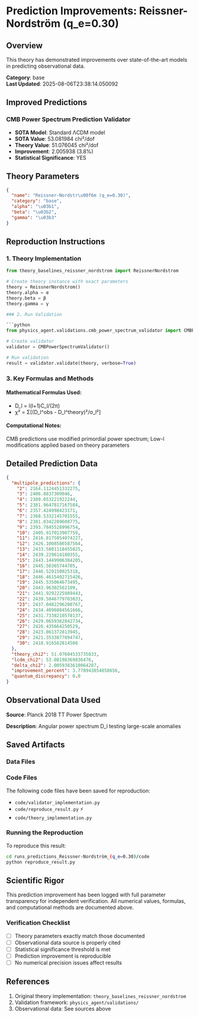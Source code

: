 # Prediction Improvements: Reissner-Nordström (q_e=0.30)

## Overview

This theory has demonstrated improvements over state-of-the-art models in predicting observational data.

**Category**: base  
**Last Updated**: 2025-08-06T23:38:14.050092

## Improved Predictions

### CMB Power Spectrum Prediction Validator

- **SOTA Model**: Standard ΛCDM model
- **SOTA Value**: 53.081984 chi²/dof
- **Theory Value**: 51.076045 chi²/dof
- **Improvement**: 2.005938 (3.8%)
- **Statistical Significance**: YES

## Theory Parameters

```json
{
  "name": "Reissner-Nordstr\u00f6m (q_e=0.30)",
  "category": "base",
  "alpha": "\u03b1",
  "beta": "\u03b2",
  "gamma": "\u03b3"
}
```

## Reproduction Instructions

### 1. Theory Implementation

```python
from theory_baselines_reissner_nordstrom import ReissnerNordstrom

# Create theory instance with exact parameters
theory = ReissnerNordstrom()
theory.alpha = α
theory.beta = β
theory.gamma = γ

### 2. Run Validation

```python
from physics_agent.validations.cmb_power_spectrum_validator import CMBPowerSpectrumValidator

# Create validator
validator = CMBPowerSpectrumValidator()

# Run validation
result = validator.validate(theory, verbose=True)
```

### 3. Key Formulas and Methods

#### Mathematical Formulas Used:

- D_l = l(l+1)C_l/(2π)
- χ² = Σ[(D_l^obs - D_l^theory)²/σ_l²]

#### Computational Notes:

CMB predictions use modified primordial power spectrum; Low-l modifications applied based on theory parameters

## Detailed Prediction Data

```json
{
  "multipole_predictions": {
    "2": 2164.1124451332275,
    "3": 2406.8837309046,
    "4": 2389.053221922244,
    "5": 2381.9647817167584,
    "6": 2357.424998423171,
    "7": 2368.5332145701555,
    "8": 2381.0342289608775,
    "9": 2393.7845528996754,
    "10": 2405.917013907759,
    "11": 2416.8175054074227,
    "12": 2426.1008586587564,
    "13": 2433.5801118455825,
    "14": 2439.229614180355,
    "15": 2443.1449906384205,
    "16": 2445.50365744705,
    "17": 2446.529150025318,
    "18": 2446.4615402715426,
    "19": 2445.535064673495,
    "20": 2443.96302562109,
    "21": 2441.9292225989443,
    "22": 2439.5846779703033,
    "23": 2437.0482296200767,
    "24": 2434.4096084561666,
    "25": 2431.7338210578137,
    "26": 2429.0659362842734,
    "27": 2426.435664250529,
    "28": 2423.861372813945,
    "29": 2421.3533877894747,
    "30": 2418.916562814508
  },
  "theory_chi2": 51.07604533735833,
  "lcdm_chi2": 53.08198369836476,
  "delta_chi2": 2.0059383610064287,
  "improvement_percent": 3.778943854858656,
  "quantum_discrepancy": 0.0
}
```

## Observational Data Used

**Source**: Planck 2018 TT Power Spectrum

**Description**: Angular power spectrum D_l testing large-scale anomalies


## Saved Artifacts

### Data Files


### Code Files

The following code files have been saved for reproduction:

- `code/validator_implementation.py`
- `code/reproduce_result.py` ⚡
- `code/theory_implementation.py`

### Running the Reproduction

To reproduce this result:

```bash
cd runs_predictions_Reissner-Nordström_(q_e=0.30)/code
python reproduce_result.py
```

## Scientific Rigor

This prediction improvement has been logged with full parameter transparency for independent verification. 
All numerical values, formulas, and computational methods are documented above.

### Verification Checklist

- [ ] Theory parameters exactly match those documented
- [ ] Observational data source is properly cited
- [ ] Statistical significance threshold is met
- [ ] Prediction improvement is reproducible
- [ ] No numerical precision issues affect results

## References

1. Original theory implementation: `theory_baselines_reissner_nordstrom`
2. Validation framework: `physics_agent/validations/`
3. Observational data: See sources above
